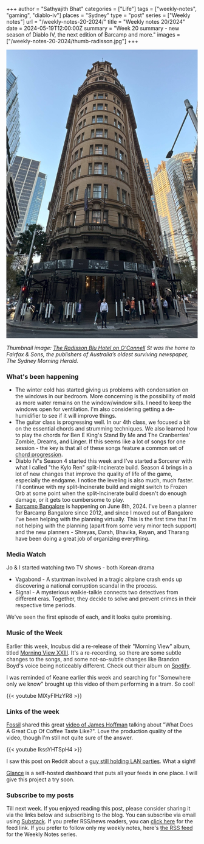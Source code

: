 +++
author = "Sathyajith Bhat"
categories = ["Life"]
tags = ["weekly-notes", "gaming", "diablo-iv"]
places = "Sydney"
type = "post"
series = ["Weekly notes"]
url = "/weekly-notes-20-2024/"
title = "Weekly notes 20/2024"
date = 2024-05-19T12:00:00Z
summary = "Week 20 summary - new season of Diablo IV, the next edition of Barcamp and more."
images = ["/weekly-notes-20-2024/thumb-radisson.jpg"]
+++

![](thumb-radisson.jpg)

_Thumbnail image: [The Radisson Blu Hotel on O'Connell](https://blog.radissonblu.com/the-architectural-evolution-of-the-radisson-blu-plaza-hotel-sydney/) St was the home to Fairfax & Sons, the publishers of Australia’s oldest surviving newspaper, The Sydney Morning Herald._ 

### What's been happening

* The winter cold has started giving us problems with condensation on the windows in our bedroom. More concerning is the possibility of mold as more water remains on the window/window sills. I need to keep the windows open for ventilation. I'm also considering getting a de-humidifier to see if it will improve things. 
* The guitar class is progressing well. In our 4th class, we focused a bit on the essential chords and strumming techniques. We also learned how to play the chords for Ben E King's Stand By Me and The Cranberries' Zombie,  Dreams, and Linger. If this seems like a lot of songs for one session - the key is that all of these songs feature a common set of [chord progression](https://www.justinguitar.com/guitar-lessons/5-common-chord-progressions-bg-1011). 
* Diablo IV's Season 4 started this week and I've started a Sorcerer with what I called "the Kylo Ren" split-Incinerate build. Season 4 brings in a lot of new changes that improve the quality of life of the game, especially the endgame. I notice the leveling is also much, much faster. I'll continue with my split-Incinerate build and might switch to Frozen Orb at some point when the split-Incinerate build doesn't do enough damage, or it gets too cumbersome to play. 
* [Barcamp Bangalore](https://barcampbangalore.com/bcb/) is happening on June 8th, 2024. I've been a planner for Barcamp Bangalore since 2012, and since I moved out of Bangalore I've been helping with the planning virtually. This is the first time that I'm not helping with the planning (apart from some very minor tech support) and the new planners - Shreyas, Darsh, Bhavika, Rayan, and Tharang have been doing a great job of organizing everything. 

### Media Watch

Jo & I started watching two TV shows - both Korean drama

* Vagabond - A stuntman involved in a tragic airplane crash ends up discovering a national corruption scandal in the process.
* Signal - A mysterious walkie-talkie connects two detectives from different eras. Together, they decide to solve and prevent crimes in their respective time periods.

We've seen the first episode of each, and it looks quite promising.

### Music of the Week

Earlier this week, Incubus did a re-release of their "Morning View" album, titled [Morning View XXIII](https://open.spotify.com/album/7klngx9L0dt47tEgiNFY0Z?si=AFjbmisvQnWovJZlgoMznQ). It's a re-recording, so there are some subtle changes to the songs, and some not-so-subtle changes like Brandon Boyd's voice being noticeably different. Check out their album on [Spotify](https://open.spotify.com/album/7klngx9L0dt47tEgiNFY0Z?si=AFjbmisvQnWovJZlgoMznQ).

I was reminded of Keane earlier this week and searching for "Somewhere only we know" brought up this video of them performing in a tram. So cool!

{{< youtube MlXyFIHzYR8 >}} 

### Links of the week

[Fossil](https://x.com/Fossiloflife) shared this great [video of James Hoffman](https://www.youtube.com/watch?v=IkssYHTSpH4) talking about "What Does A Great Cup Of Coffee Taste Like?". Love the production quality of the video, though I'm still not quite sure of the answer. 

{{< youtube IkssYHTSpH4 >}}


I saw this post on Reddit about a [guy still holding LAN parties](https://www.reddit.com/r/pcmasterrace/comments/1crado5/in_our_forties_and_still_hosting_our_annual_lan/). What a sight! 

[Glance](https://github.com/glanceapp/glance) is a self-hosted dashboard that puts all your feeds in one place. I will give this project a try soon. 

### Subscribe to my posts

Till next week. If you enjoyed reading this post, please consider sharing it via the links below and subscribing to the blog. You can subscribe via email using [Substack](https://sathyabhat.substack.com/). If you prefer RSS/news readers, you can [click here](https://sathyabh.at/index.xml) for the feed link. If you prefer to follow only my weekly notes, here's [the RSS feed](https://sathyabh.at/series/weekly-notes/index.xml) for the Weekly Notes series. 